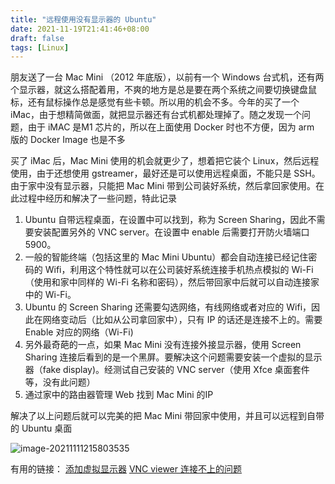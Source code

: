 ```yaml
---
title: "远程使用没有显示器的 Ubuntu"
date: 2021-11-19T21:41:46+08:00
draft: false
tags: [Linux]
---
```


朋友送了一台 Mac Mini （2012 年底版），以前有一个 Windows 台式机，还有两个显示器，就这么搭配着用，不爽的地方是总是要在两个系统之间要切换键盘鼠标，还有鼠标操作总是感觉有些卡顿。所以用的机会不多。今年的买了一个 iMac，由于想精简做面，就把显示器还有台式机都处理掉了。随之发现一个问题，由于 iMAC 是M1 芯片的，所以在上面使用 Docker 时也不方便，因为 arm 版的 Docker Image 也是不多

买了 iMac 后，Mac Mini 使用的机会就更少了，想着把它装个 Linux，然后远程使用，由于还想使用 gstreamer，最好还是可以使用远程桌面，不能只是 SSH。由于家中没有显示器，只能把 Mac Mini 带到公司装好系统，然后拿回家使用。在此过程中经历和解决了一些问题，特此记录

1. Ubuntu 自带远程桌面，在设置中可以找到，称为 Screen Sharing，因此不需要安装配置另外的 VNC server。在设置中 enable 后需要打开防火墙端口 5900。
2. 一般的智能终端（包括这里的 Mac Mini Ubuntu）都会自动连接已经记住密码的 Wifi，利用这个特性就可以在公司装好系统连接手机热点模拟的 Wi-Fi（使用和家中同样的 Wi-Fi 名称和密码），然后带回家中后就可以自动连接家中的 Wi-Fi。
3. Ubuntu 的 Screen Sharing 还需要勾选网络，有线网络或者对应的 Wifi，因此在网络变动后（比如从公司拿回家中），只有 IP 的话还是连接不上的。需要 Enable 对应的网络（Wi-Fi)
5. 另外最奇葩的一点，如果 Mac Mini 没有连接外接显示器，使用 Screen Sharing 连接后看到的是一个黑屏。要解决这个问题需要安装一个虚拟的显示器（fake display)。经测试自己安装的 VNC server（使用 Xfce 桌面套件等，没有此问题）
6. 通过家中的路由器管理 Web 找到 Mac Mini 的IP

解决了以上问题后就可以完美的把 Mac Mini 带回家中使用，并且可以远程到自带的 Ubuntu 桌面

![image-20211111215803535](/Users/bzhu/Project/quickstart/content/posts/nodisplay_ubuntu.assets/image-20211111215803535.png)

有用的链接：
[添加虚拟显示器](https://askubuntu.com/questions/453109/add-fake-display-when-no-monitor-is-plugged-in)
[VNC viewer 连接不上的问题](https://askubuntu.com/questions/1126714/vnc-viewer-unable-to-connect-encryption-issue?newreg=d90a4634e7224b12a64ff8d9c4c59b14)
